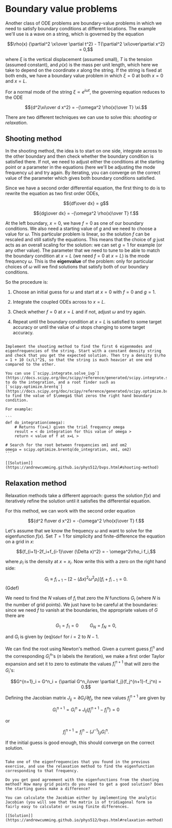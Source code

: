 # Boundary value problems

Another class of ODE problems are boundary-value problems in which we need to satisfy boundary conditions at different locations. The example we'll use is a wave on a string, which is governed by the equation 

$$\rho(x) {\partial^2 \xi\over \partial t^2} - T{\partial^2 \xi\over\partial x^2} = 0,$$

where $\xi$ is the vertical displacement (assumed small), $T$ is the tension (assumed constant), and $\rho(x)$ is the mass per unit length, which here we take to depend on the coordinate $x$ along the string. If the string is fixed at both ends, we have a boundary value problem in which $\xi=0$ at both $x=0$ and $x=L$.

For a normal mode of the string $\xi\propto e^{i\omega t}$, the governing equation reduces to the ODE

$${d^2\xi\over d x^2} = -{\omega^2 \rho(x)\over T} \xi.$$


There are two different techniques we can use to solve this: *shooting* or *relaxation*. 

## Shooting method

In the shooting method, the idea is to start on one side, integrate across to the other boundary and then check whether the boundary condition is satisfied there. If not, we need to adjust either the conditions at the starting point or a parameter in the equations (here we'll be adjusting the mode frequency $\omega$) and try again. By iterating, you can converge on the correct value of the parameter which gives both boundary conditions satisfied.

Since we have a second order differential equation, the first thing to do is to rewrite the equation as two first order ODEs,

$${df\over dx} = g$$

$${dg\over dx} = -{\omega^2 \rho(x)\over T} f.$$

At the left boundary, $x=0$, we have $f=0$ as one of our boundary conditions. We also need a starting value of $g$ and we need to choose a value for $\omega$. This particular problem is linear, so the solution $f$ can be rescaled and still satisfy the equations. This means that the choice of $g$ just acts as an overall scaling for the solution: we can set $g=1$ for example (or any other value). The parameter that we need to tune to be able to match the boundary condition at $x=L$ (we need $f=0$ at $x=L$) is the mode frequency $\omega$. This is the **eigenvalue** of the problem: only for particular choices of $\omega$ will we find solutions that satisfy both of our boundary conditions.

So the procedure is:

1. Choose an initial guess for $\omega$ and start at $x=0$ with $f=0$ and $g=1$.

2. Integrate the coupled ODEs across to $x=L$.

3. Check whether $f=0$ at $x=L$ and if not, adjust $\omega$ and try again. 

4. Repeat until the boundary condition at $x=L$ is satisfied to some target accuracy or until the value of $\omega$ stops changing to some target accuracy.


````{admonition} Exercise: waves on a string

Implement the shooting method to find the first 6 eigenmodes and eigenfrequencies of the string. Start with a constant density string and check that you get the expected solution. Then try a density $\rho = 1 + 10 (x/L)^2$, so that the string is much heavier at one end compared to the other.

You can use [`scipy.integrate.solve_ivp`](https://docs.scipy.org/doc/scipy/reference/generated/scipy.integrate.solve_ivp.html) to do the integration, and a root finder such as [`scipy.optimize.brentq`](https://docs.scipy.org/doc/scipy/reference/generated/scipy.optimize.brentq.html#scipy.optimize.brentq) to find the value of $\omega$ that zeros the right hand boundary condition. 

For example:

```
def do_integration(omega):
    # Returns f(x=L) given the trial frequency omega 
    result = < do integration for this value of omega >
    return < value of f at x=L >

# Search for the root between frequencies om1 and om2
omega = scipy.optimize.brentq(do_integration, om1, om2)
```

[[Solution]](https://andrewcumming.github.io/phys512/bvps.html#shooting-method)

````

 


## Relaxation method

Relaxation methods take a different approach: guess the solution $f(x)$ and iteratively refine the solution until it satisfies the differential equation. 

For this method, we can work with the second order equation

$${d^2 f\over d x^2} = -{\omega^2 \rho(x)\over T} f.$$

Let's assume that we know the frequency $\omega$ and want to solve for the eigenfunction $f(x)$. Set $T=1$ for simplicity and finite-difference the equation on a grid in $x$:

$${f_{i+1}-2f_i+f_{i-1}\over (\Delta x)^2} = - \omega^2\rho_i f_i,$$

where $\rho_i$ is the density at $x=x_i$. Now write this with a zero on the right hand side: 

$$G_i \equiv f_{i+1} - \left[2 - (\Delta x)^2\omega^2\rho_i)\right] f_i+f_{i-1} = 0.$$(Gdef)

We need to find the $N$ values of $f_i$ that zero the $N$ functions $G_i$ (where $N$ is the number of grid points). We just have to be careful at the boundaries: since we need $f$ to vanish at the boundaries, the appropriate values of $G$ there are

$$G_1 = f_1 = 0 \hspace{1cm} G_N = f_N=0,$$

and $G_i$ is given by {eq}`Gdef` for $i=2$ to $N-1$.


We can find the root using Newton's method. Given a current guess $f^n_i$ and the corresponding $G^n_i$'s ($n$ labels the iteration), we make a first order Taylor expansion and set it to zero to estimate the values $f^{n+1}_i$ that will zero the $G_i$'s:

$$G^{n+1}_i = G^n_i + {\partial G^n_i\over \partial f_j}(f_j^{n+1}-f_j^n) = 0.$$

Defining the Jacobian matrix $J_{ij} = \partial G_i/\partial f_j$, the new values $f^{n+1}_j$ are given by 

$$G^{n+1}_i = G^n_i + J_{ij}(f_j^{n+1}-f_j^n) = 0$$

or 

$$f_j^{n+1} = f_j^n - (J^{-1})_{ji} G^n_i.$$

If the initial guess is good enough, this should converge on the correct solution.

```{admonition} Exercise: waves on a string with relaxation

Take one of the eigenfrequencies that you found in the previous exercise, and use the relaxation method to find the eigenfunction corresponding to that frequency. 

Do you get good agreement with the eigenfunctions from the shooting method? How many grid points do you need to get a good solution? Does the starting guess make a difference?

You can calculate the Jacobian either by implementing the analytic Jacobian (you will see that the matrix is of tridiagonal form so fairly easy to calculate) or using finite differences.

[[Solution]](https://andrewcumming.github.io/phys512/bvps.html#relaxation-method)

```





